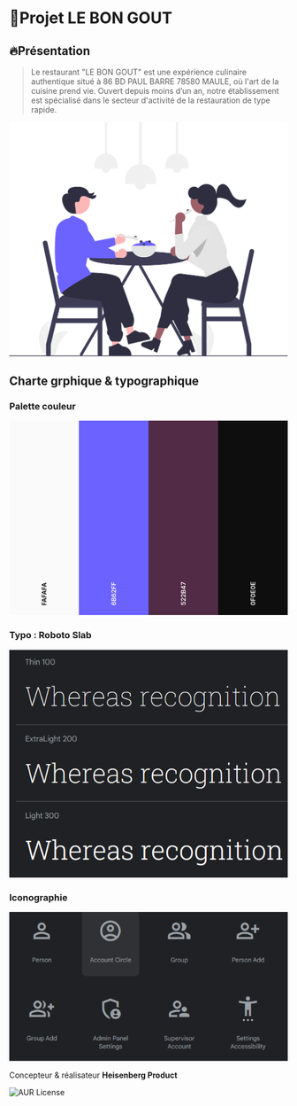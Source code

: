 
# 🚀Projet LE BON GOUT
## 🔥Présentation 
>Le restaurant "LE BON GOUT" est une expérience culinaire authentique situé à 86 BD PAUL BARRE 78580 MAULE, où l'art de la cuisine prend vie.
Ouvert depuis moins d’un an, notre établissement est spécialisé dans le secteur d'activité de la restauration de type rapide.


![cover](./asset/cover.svg)

## Charte grphique &amp; typographique
  ### Palette couleur
![palette](./asset/Palette%20couleur%20projet.png)
### Typo : Roboto Slab
![typo](./asset/typo.PNG)
### Iconographie
![Icones](./asset/icon.PNG)


Concepteur &amp; réalisateur **Heisenberg Product**

![AUR License](https://img.shields.io/aur/license/c)

